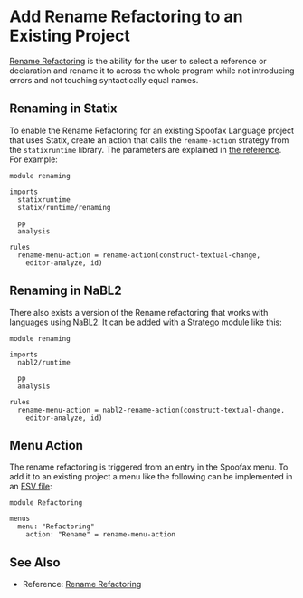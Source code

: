 # Add Rename Refactoring to an Existing Project
[Rename Refactoring][1] is the ability for the user to select a reference or declaration and rename it to across the whole program while not introducing errors and not touching syntactically equal names.

## Renaming in Statix
To enable the Rename Refactoring for an existing Spoofax Language project that uses Statix, create an action that calls the `rename-action` strategy from the `statixruntime` library. The parameters are explained in [the reference][1]. For example:

```stratego
module renaming

imports
  statixruntime
  statix/runtime/renaming

  pp
  analysis

rules
  rename-menu-action = rename-action(construct-textual-change,
    editor-analyze, id)
```

## Renaming in NaBL2
There also exists a version of the Rename refactoring that works with languages using NaBL2. It can be added with a Stratego module like this:

```stratego
module renaming

imports
  nabl2/runtime

  pp
  analysis

rules
  rename-menu-action = nabl2-rename-action(construct-textual-change,
    editor-analyze, id)
```

## Menu Action
The rename refactoring is triggered from an entry in the Spoofax menu. To add it to an existing project a menu like the following can be implemented in an [ESV file](../../references/esv/esv.md):

```esv
module Refactoring

menus
  menu: "Refactoring"
    action: "Rename" = rename-menu-action
```

## See Also
- Reference: [Rename Refactoring][1]


[1]: ../../references/editor-services/renaming.md
